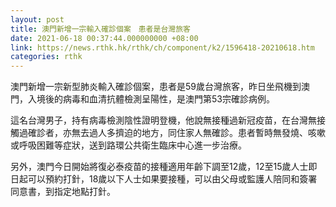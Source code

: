 ```yaml
---
layout: post
title: 澳門新增一宗輸入確診個案　患者是台灣旅客
date: 2021-06-18 00:37:44.000000000 +08:00
link: https://news.rthk.hk/rthk/ch/component/k2/1596418-20210618.htm
categories: rthk
---
```


澳門新增一宗新型肺炎輸入確診個案，患者是59歲台灣旅客，昨日坐飛機到澳門，入境後的病毒和血清抗體檢測呈陽性，是澳門第53宗確診病例。

這名台灣男子，持有病毒檢測陰性證明登機，他說無接種過新冠疫苗，在台灣無接觸過確診者，亦無去過人多擠迫的地方，同住家人無確診。患者暫時無發燒、咳嗽或呼吸困難等症狀，送到路環公共衛生臨床中心進一步治療。

另外，澳門今日開始將復必泰疫苗的接種適用年齡下調至12歲，12至15歲人士即日起可以預約打針，18歲以下人士如果要接種，可以由父母或監護人陪同和簽署同意書，到指定地點打針。
